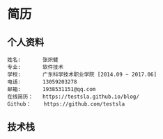 # 简历

## 个人资料
    姓名:       张炽健
    专业:       软件技术  
    学校:       广东科学技术职业学院 [2014.09 ~ 2017.06]
    电话:       13059203278
    邮箱:       1938531151@qq.com
    在线简历：   https://testsla.github.io/blog/
    Github：    https://github.com/testsla

## 技术栈
### 